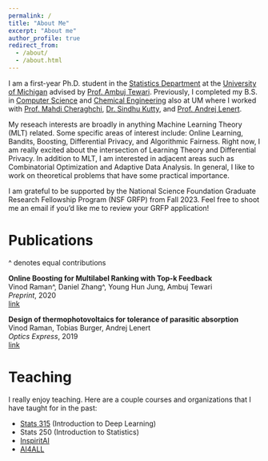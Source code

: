 ```yaml
---
permalink: /
title: "About Me"
excerpt: "About me"
author_profile: true
redirect_from: 
  - /about/
  - /about.html
---
```


I am a first-year Ph.D. student in the [Statistics Department](https://lsa.umich.edu/stats) at the [University of Michigan](https://umich.edu/) advised by [Prof. Ambuj Tewari](https://ambujtewari.github.io). Previously, I completed my B.S. in [Computer Science](https://cse.engin.umich.edu/) and [Chemical Engineering](https://che.engin.umich.edu/) also at UM where I worked with [Prof. Mahdi Cheraghchi](https://mahdi.cheraghchi.info), [Dr. Sindhu Kutty](https://web.eecs.umich.edu/~skutty/), and [Prof. Andrej Lenert](https://lenert.engin.umich.edu).  

My reseach interests are broadly in anything Machine Learning Theory (MLT) related. Some specific areas of interest include: Online Learning, Bandits, Boosting, Differential Privacy, and Algorithmic Fairness. Right now, I am really excited about the intersection of Learning Theory and Differential Privacy. In addition to MLT, I am interested in adjacent areas such as Combinatorial Optimization and Adaptive Data Analysis. In general, I like to work on theoretical problems that have some practical importance. 

I am grateful to be supported by the National Science Foundation Graduate Research Fellowship Program (NSF GRFP) from Fall 2023. Feel free to shoot me an email if you’d like me to review your GRFP application!

Publications
======
^ denotes equal contributions

**Online Boosting for Multilabel Ranking with Top-k Feedback**  
Vinod Raman^, Daniel Zhang^, Young Hun Jung, Ambuj Tewari  
_Preprint_, 2020  
[link](https://arxiv.org/pdf/1910.10937.pdf) 

**Design of thermophotovoltaics for tolerance of parasitic absorption**  
Vinod Raman, Tobias Burger, Andrej Lenert  
_Optics Express_, 2019  
[link](https://www.osapublishing.org/DirectPDFAccess/37C7DD62-4DE9-4101-8AAD21326A745756_422403/oe-27-22-31757.pdf?da=1&id=422403&seq=0&mobile=no)

Teaching
======
I really enjoy teaching. Here are a couple courses and organizations that I have taught for in the past: 
- [Stats 315](https://ambujtewari.github.io/stats315-winter2022/) (Introduction to Deep Learning)
- Stats 250 (Introduction to Statistics)
- [InspiritAI](https://www.inspiritai.com)
- [AI4ALL](https://ai-4-all.org)



